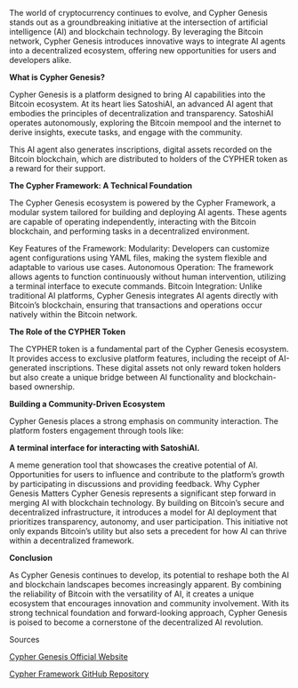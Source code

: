The world of cryptocurrency continues to evolve, and Cypher Genesis stands out as a groundbreaking initiative at the intersection of artificial intelligence (AI) and blockchain technology. By leveraging the Bitcoin network, Cypher Genesis introduces innovative ways to integrate AI agents into a decentralized ecosystem, offering new opportunities for users and developers alike.

**What is Cypher Genesis?**

Cypher Genesis is a platform designed to bring AI capabilities into the Bitcoin ecosystem. At its heart lies SatoshiAI, an advanced AI agent that embodies the principles of decentralization and transparency. SatoshiAI operates autonomously, exploring the Bitcoin mempool and the internet to derive insights, execute tasks, and engage with the community.

This AI agent also generates inscriptions, digital assets recorded on the Bitcoin blockchain, which are distributed to holders of the CYPHER token as a reward for their support.

**The Cypher Framework: A Technical Foundation**

The Cypher Genesis ecosystem is powered by the Cypher Framework, a modular system tailored for building and deploying AI agents. These agents are capable of operating independently, interacting with the Bitcoin blockchain, and performing tasks in a decentralized environment.

Key Features of the Framework:
Modularity: Developers can customize agent configurations using YAML files, making the system flexible and adaptable to various use cases.
Autonomous Operation: The framework allows agents to function continuously without human intervention, utilizing a terminal interface to execute commands.
Bitcoin Integration: Unlike traditional AI platforms, Cypher Genesis integrates AI agents directly with Bitcoin’s blockchain, ensuring that transactions and operations occur natively within the Bitcoin network.

**The Role of the CYPHER Token**

The CYPHER token is a fundamental part of the Cypher Genesis ecosystem. It provides access to exclusive platform features, including the receipt of AI-generated inscriptions. These digital assets not only reward token holders but also create a unique bridge between AI functionality and blockchain-based ownership.

**Building a Community-Driven Ecosystem**

Cypher Genesis places a strong emphasis on community interaction. The platform fosters engagement through tools like:

**A terminal interface for interacting with SatoshiAI.**

A meme generation tool that showcases the creative potential of AI.
Opportunities for users to influence and contribute to the platform’s growth by participating in discussions and providing feedback.
Why Cypher Genesis Matters
Cypher Genesis represents a significant step forward in merging AI with blockchain technology. By building on Bitcoin’s secure and decentralized infrastructure, it introduces a model for AI deployment that prioritizes transparency, autonomy, and user participation. This initiative not only expands Bitcoin’s utility but also sets a precedent for how AI can thrive within a decentralized framework.

**Conclusion**

As Cypher Genesis continues to develop, its potential to reshape both the AI and blockchain landscapes becomes increasingly apparent. By combining the reliability of Bitcoin with the versatility of AI, it creates a unique ecosystem that encourages innovation and community involvement. With its strong technical foundation and forward-looking approach, Cypher Genesis is poised to become a cornerstone of the decentralized AI revolution.

Sources

[Cypher Genesis Official Website](url)

[Cypher Framework GitHub Repository](url)